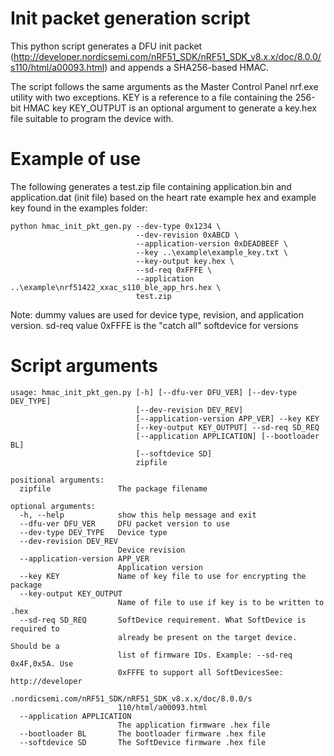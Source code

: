 Init packet generation script
=============================
This python script generates a DFU init packet (http://developer.nordicsemi.com/nRF51_SDK/nRF51_SDK_v8.x.x/doc/8.0.0/s110/html/a00093.html) and appends a SHA256-based HMAC.

The script follows the same arguments as the Master Control Panel nrf.exe utility with two exceptions.
KEY is a reference to a file containing the 256-bit HMAC key
KEY_OUTPUT is an optional argument to generate a key.hex file suitable to program the device with.

Example of use
==============
The following generates a test.zip file containing application.bin and application.dat (init file) based on the heart rate example hex and example key found in the examples folder:
```
python hmac_init_pkt_gen.py --dev-type 0x1234 \
                            --dev-revision 0xABCD \
                            --application-version 0xDEADBEEF \
                            --key ..\example\example_key.txt \
                            --key-output key.hex \
                            --sd-req 0xFFFE \
                            --application ..\example\nrf51422_xxac_s110_ble_app_hrs.hex \
                            test.zip
```
                            
Note: dummy values are used for device type, revision, and application version. sd-req value 0xFFFE is the "catch all" softdevice for versions

Script arguments
================
```
usage: hmac_init_pkt_gen.py [-h] [--dfu-ver DFU_VER] [--dev-type DEV_TYPE]
                            [--dev-revision DEV_REV]
                            [--application-version APP_VER] --key KEY
                            [--key-output KEY_OUTPUT] --sd-req SD_REQ
                            [--application APPLICATION] [--bootloader BL]
                            [--softdevice SD]
                            zipfile

positional arguments:
  zipfile               The package filename

optional arguments:
  -h, --help            show this help message and exit
  --dfu-ver DFU_VER     DFU packet version to use
  --dev-type DEV_TYPE   Device type
  --dev-revision DEV_REV
                        Device revision
  --application-version APP_VER
                        Application version
  --key KEY             Name of key file to use for encrypting the package
  --key-output KEY_OUTPUT
                        Name of file to use if key is to be written to .hex
  --sd-req SD_REQ       SoftDevice requirement. What SoftDevice is required to
                        already be present on the target device. Should be a
                        list of firmware IDs. Example: --sd-req 0x4F,0x5A. Use
                        0xFFFE to support all SoftDevicesSee: http://developer
                        .nordicsemi.com/nRF51_SDK/nRF51_SDK_v8.x.x/doc/8.0.0/s
                        110/html/a00093.html
  --application APPLICATION
                        The application firmware .hex file
  --bootloader BL       The bootloader firmware .hex file
  --softdevice SD       The SoftDevice firmware .hex file
  ```